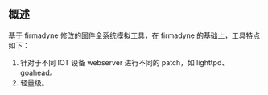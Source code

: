 ## 概述

基于  firmadyne 修改的固件全系统模拟工具，在 firmadyne 的基础上，工具特点如下：

1. 针对于不同 IOT 设备 webserver 进行不同的 patch，如 lighttpd、goahead。
2. 轻量级。